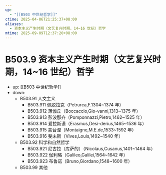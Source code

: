 ```yaml
---
up:
  - "[[B503 中世纪哲学]]"
ctime: 2025-04-06T21:25:37+08:00
aliases:
  - 资本主义产生时期（文艺复兴时期，14~16 世纪）哲学
mtime: 2025-09-09T12:37:20+08:00
---
```


# B503.9 资本主义产生时期（文艺复兴时期，14~16 世纪）哲学

- up: [[B503 中世纪哲学]]
- down:	
	- B503.91 人文主义
		- B503.911 佩脱拉克（Petrurca,F.1304~1374 年）
		- B503.912 薄伽丘（Boccaccio,Gio-vanni,1313~1375 年）
		- B503.913 彭波那齐（Pomponnazzi,Pietro,1462~1525 年）
		- B503.914 爱拉斯谟（Erasmus,Desi-derius,1465~1536 年）
		- B503.915 蒙台涅（Montaigne,M.E.de,1533~1592 年）
		- B503.916 斐未斯（Vives,Louis,1492~1540 年）
	- B503.92 科学和自然哲学
		- B503.921 尼古拉（库萨的）（Nicolaus,Cusanus,1401~1464 年）
		- B503.922 伽利略（Galileo,Galilei,1564~1642 年）
		- B503.923 布鲁诺（Bruno,Giordano,1548~1600 年）
	- B503.99 其他
	
